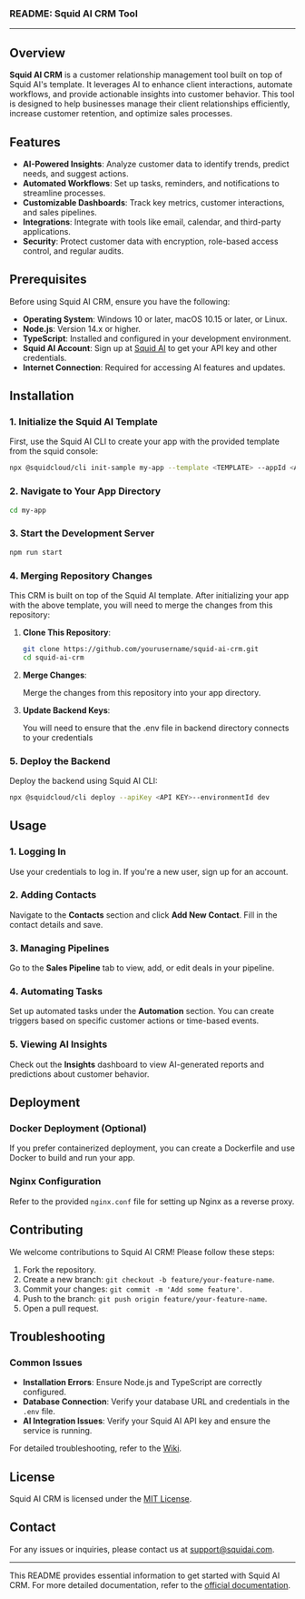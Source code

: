 ### README: Squid AI CRM Tool

---

## Overview

**Squid AI CRM** is a customer relationship management tool built on top of Squid AI's template. It leverages AI to enhance client interactions, automate workflows, and provide actionable insights into customer behavior. This tool is designed to help businesses manage their client relationships efficiently, increase customer retention, and optimize sales processes.

## Features

- **AI-Powered Insights**: Analyze customer data to identify trends, predict needs, and suggest actions.
- **Automated Workflows**: Set up tasks, reminders, and notifications to streamline processes.
- **Customizable Dashboards**: Track key metrics, customer interactions, and sales pipelines.
- **Integrations**: Integrate with tools like email, calendar, and third-party applications.
- **Security**: Protect customer data with encryption, role-based access control, and regular audits.

## Prerequisites

Before using Squid AI CRM, ensure you have the following:

- **Operating System**: Windows 10 or later, macOS 10.15 or later, or Linux.
- **Node.js**: Version 14.x or higher.
- **TypeScript**: Installed and configured in your development environment.
- **Squid AI Account**: Sign up at [Squid AI](https://squidai.com) to get your API key and other credentials.
- **Internet Connection**: Required for accessing AI features and updates.

## Installation

### 1. Initialize the Squid AI Template

First, use the Squid AI CLI to create your app with the provided template from the squid console:

```bash
npx @squidcloud/cli init-sample my-app --template <TEMPLATE> --appId <APP ID> --apiKey <API KEY> --environmentId dev --squidDeveloperId <SquidDevId> --region us-east-1.aws
```

### 2. Navigate to Your App Directory

```bash
cd my-app
```

### 3. Start the Development Server

```bash
npm run start
```

### 4. Merging Repository Changes

This CRM is built on top of the Squid AI template. After initializing your app with the above template, you will need to merge the changes from this repository:

1. **Clone This Repository**:

   ```bash
   git clone https://github.com/yourusername/squid-ai-crm.git
   cd squid-ai-crm
   ```

2. **Merge Changes**:

   Merge the changes from this repository into your app directory.

3. **Update Backend Keys**:

   You will need to ensure that the .env file in backend directory connects to your credentials

### 5. Deploy the Backend

Deploy the backend using Squid AI CLI:

```bash
npx @squidcloud/cli deploy --apiKey <API KEY>--environmentId dev
```

## Usage

### 1. Logging In

Use your credentials to log in. If you're a new user, sign up for an account.

### 2. Adding Contacts

Navigate to the **Contacts** section and click **Add New Contact**. Fill in the contact details and save.

### 3. Managing Pipelines

Go to the **Sales Pipeline** tab to view, add, or edit deals in your pipeline.

### 4. Automating Tasks

Set up automated tasks under the **Automation** section. You can create triggers based on specific customer actions or time-based events.

### 5. Viewing AI Insights

Check out the **Insights** dashboard to view AI-generated reports and predictions about customer behavior.

## Deployment

### Docker Deployment (Optional)

If you prefer containerized deployment, you can create a Dockerfile and use Docker to build and run your app.

### Nginx Configuration

Refer to the provided `nginx.conf` file for setting up Nginx as a reverse proxy.

## Contributing

We welcome contributions to Squid AI CRM! Please follow these steps:

1. Fork the repository.
2. Create a new branch: `git checkout -b feature/your-feature-name`.
3. Commit your changes: `git commit -m 'Add some feature'`.
4. Push to the branch: `git push origin feature/your-feature-name`.
5. Open a pull request.

## Troubleshooting

### Common Issues

- **Installation Errors**: Ensure Node.js and TypeScript are correctly configured.
- **Database Connection**: Verify your database URL and credentials in the `.env` file.
- **AI Integration Issues**: Verify your Squid AI API key and ensure the service is running.

For detailed troubleshooting, refer to the [Wiki](https://github.com/yourusername/squid-ai-crm/wiki).

## License

Squid AI CRM is licensed under the [MIT License](LICENSE).

## Contact

For any issues or inquiries, please contact us at support@squidai.com.

---

This README provides essential information to get started with Squid AI CRM. For more detailed documentation, refer to the [official documentation](https://docs.squid.cloud/docs/getting-started/dive-in/).
